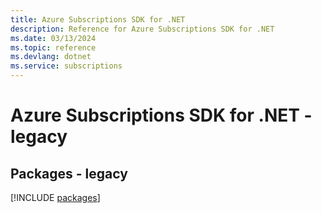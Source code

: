 ```yaml
---
title: Azure Subscriptions SDK for .NET
description: Reference for Azure Subscriptions SDK for .NET
ms.date: 03/13/2024
ms.topic: reference
ms.devlang: dotnet
ms.service: subscriptions
---
```

# Azure Subscriptions SDK for .NET - legacy
## Packages - legacy
[!INCLUDE [packages](subscriptions-index.md)]